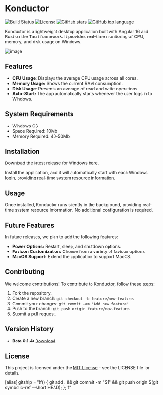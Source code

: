 # Konductor 
![Build Status](https://github.com/Manukhurana97/konductor/workflows/Konductor%20Builder/badge.svg)
[![License](https://img.shields.io/badge/license-MIT-blue.svg)](LICENSE)
[![GitHub stars](https://img.shields.io/github/stars/Manukhurana97/konductor.svg?style=social&label=Star)](https://github.com/Manukhurana97/konductor/)
[![GitHub top language](https://img.shields.io/github/languages/top/Manukhurana97/konductor)](https://github.com/Manukhurana97/konductor/)






Konductor is a lightweight desktop application built with Angular 16 and Rust on the Tauri framework. It provides real-time monitoring of CPU, memory, and disk usage on Windows.

![image](https://github.com/Manukhurana97/konductor/assets/38296197/de5d99ef-c79e-47ef-8f5c-0cabfaf5f571)




## Features

- **CPU Usage:** Displays the average CPU usage across all cores.
- **Memory Usage:** Shows the current RAM consumption.
- **Disk Usage:** Presents an average of read and write operations.
- **Auto-Start:** The app automatically starts whenever the user logs in to Windows.

## System Requirements

- Windows OS
- Space Required: 10Mb
- Memory Required: 40-50Mb

## Installation

Download the latest release for Windows [here](https://github.com/Manukhurana97/konductor/releases/download/v0.1.4/konductor_0.1.4_x64_en-US.msi).

Install the application, and it will automatically start with each Windows login, providing real-time system resource information.

## Usage

Once installed, Konductor runs silently in the background, providing real-time system resource information. No additional configuration is required.

## Future Features

In future releases, we plan to add the following features:

- **Power Options:** Restart, sleep, and shutdown options.
- **Favicon Customization:** Choose from a variety of favicon options.
- **MacOS Support:** Extend the application to support MacOS.

## Contributing

We welcome contributions! To contribute to Konductor, follow these steps:

1. Fork the repository.
2. Create a new branch: `git checkout -b feature/new-feature`.
3. Commit your changes: `git commit -am 'Add new feature'`.
4. Push to the branch: `git push origin feature/new-feature`.
5. Submit a pull request.

## Version History

- **Beta 0.1.4:** [Download](https://github.com/Manukhurana97/konductor/releases/download/v0.1.4/konductor_0.1.4_x64_en-US.msi)

## License

This project is licensed under the [MIT License](LICENSE) - see the LICENSE file for details.





[alias]
    gitship = "!f() { git add . && git commit -m \"$1\" && git push origin $(git symbolic-ref --short HEAD); }; f"


